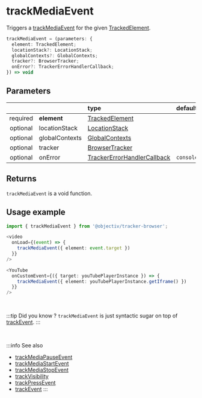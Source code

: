 # trackMediaEvent

Triggers a [trackMediaEvent](/taxonomy/reference/events/MediaEvent.md) for the given [TrackedElement](/tracking/api-reference/definitions/TrackedElement.md).

```typescript
trackMediaEvent = (parameters: {
  element: TrackedElement;
  locationStack?: LocationStack;
  globalContexts?: GlobalContexts;
  tracker?: BrowserTracker;
  onError?: TrackerErrorHandlerCallback;
}) => void
```

## Parameters
|          |             | type                                                                                                                                                     | default value
| :-:      | :--         | :--                                                                                                                                                      | :--           
| required | **element**    | [TrackedElement](/tracking/api-reference/definitions/TrackedElement.md)                           |
| optional | locationStack  | [LocationStack](/tracking/api-reference/core/LocationStack.md)                                    |
| optional | globalContexts | [GlobalContexts](/tracking/api-reference/core/GlobalContexts.md)                                  |
| optional | tracker        | [BrowserTracker](/tracking/api-reference/general/BrowserTracker.md)                               |
| optional | onError        | [TrackerErrorHandlerCallback](/tracking/api-reference/definitions/TrackerErrorHandlerCallback.md) | `console.error`

## Returns
`trackMediaEvent` is a void function.

## Usage example

```typescript jsx
import { trackMediaEvent } from '@objectiv/tracker-browser';
```

```typescript jsx
<video
  onLoad={(event) => {
    trackMediaEvent({ element: event.target })
  }}
/>
```

```typescript jsx
<YouTube
  onCustomEvent={({ target: youTubePlayerInstance }) => {
    trackMediaEvent({ element: youTubePlayerInstance.getIframe() })
  }}
/>
```

<br />

:::tip Did you know ?
`trackMediaEvent` is just syntactic sugar on top of [trackEvent](/tracking/api-reference/eventTrackers/trackEvent.md).
:::

<br />

:::info See also
- [trackMediaPauseEvent](/tracking/api-reference/eventTrackers/trackMediaPauseEvent.md)
- [trackMediaStartEvent](/tracking/api-reference/eventTrackers/trackMediaStartEvent.md)
- [trackMediaStopEvent](/tracking/api-reference/eventTrackers/trackMediaStopEvent.md)
- [trackVisibility](/tracking/api-reference/eventTrackers/trackVisibility.md)
- [trackPressEvent](/tracking/api-reference/eventTrackers/trackPressEvent.md)
- [trackEvent](/tracking/api-reference/eventTrackers/trackEvent.md)
  :::
